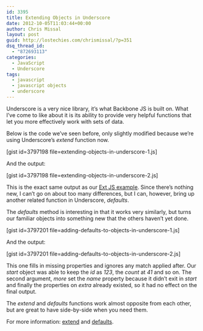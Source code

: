 ```yaml
---
id: 3395
title: Extending Objects in Underscore
date: 2012-10-05T11:03:44+00:00
author: Chris Missal
layout: post
guid: http://lostechies.com/chrismissal/?p=351
dsq_thread_id:
  - "872693113"
categories:
  - JavaScript
  - Underscore
tags:
  - javascript
  - javascript objects
  - underscore
---
```

Underscore is a very nice library, it&#8217;s what Backbone JS is built on. What I&#8217;ve come to like about it is its ability to provide very helpful functions that let you more effectively work with sets of data.

Below is the code we&#8217;ve seen before, only slightly modified because we&#8217;re using Underscore&#8217;s _extend_ function now.

[gist id=3797198 file=extending-objects-in-underscore-1.js]

And the output:

[gist id=3797198 file=extending-objects-in-underscore-2.js]

This is the exact same output as our [Ext JS example](http://lostechies.com/chrismissal/2012/10/02/extending-objects-in-ext-js/ "Extending Objects in Ext JS"). Since there&#8217;s nothing new, I can&#8217;t go on about too many differences, but I can, however, bring up another related function in Underscore, _defaults_.

The _defaults_ method is interesting in that it works very similarly, but turns our familiar objects into something new that the others haven&#8217;t yet done.

[gist id=3797201 file=adding-defaults-to-objects-in-underscore-1.js]

And the output:

[gist id=3797201 file=adding-defaults-to-objects-in-underscore-2.js]

This one fills in missing properties and ignores any match applied after. Our _start_ object was able to keep the _id_ as _123_, the _count_ at _41_ and so on. The second argument, _more_ set the _name_ property because it didn&#8217;t exit in _start_ and finally the properties on _extra_ already existed, so it had no effect on the final output.

The _extend_ and _defaults_ functions work almost opposite from each other, but are great to have side-by-side when you need them.

For more information: [extend](http://underscorejs.org/#extend) and [defaults](http://underscorejs.org/#defaults).

&nbsp;